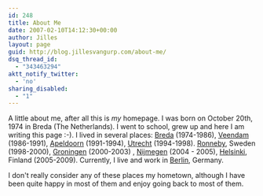 ```yaml
---
id: 248
title: About Me
date: 2007-02-10T14:12:30+00:00
author: Jilles
layout: page
guid: http://blog.jillesvangurp.com/about-me/
dsq_thread_id:
  - "343463294"
aktt_notify_twitter:
  - 'no'
sharing_disabled:
  - "1"
---
```

A little about me, after all this is <em>my</em> homepage. I was born on October 20th, 1974 in Breda (The Netherlands). I went to school, grew up and here I am writing this page :-). I lived in several places: <a href="http://www.breda.nl/">Breda</a> (1974-1986), <a href="http://www.inn.nl/%7Eveendam/">Veendam</a> (1986-1991), <a href="http://www.apeldoorn.nl/">Apeldoorn</a> (1991-1994), <a href="http://www.utrecht.nl/">Utrecht</a> (1994-1998). <a href="http://www.ronneby.se/">Ronneby</a>, Sweden (1998-2000), <a href="http://www.dsg.nl/">Groningen</a> (2000-2003) , <a href="http://www.nijmegen.nl/">Nijmegen</a> (2004 - 2005), <a href="http://wikitravel.org/en/Helsinki">Helsinki</a>, Finland (2005-2009). Currently, I live and work in <a href="http://www.berlin.de/">Berlin</a>, Germany.

I don't really consider any of these places my hometown, although I have been quite happy in most of them and enjoy going back to most of them.